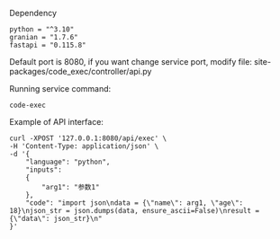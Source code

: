 Dependency
```
python = "^3.10"
granian = "1.7.6"
fastapi = "0.115.8"
```
Default port is 8080, if you want change service port, modify file: site-packages/code_exec/controller/api.py

Running service command:
```
code-exec
```

Example of API interface:
```
curl -XPOST '127.0.0.1:8080/api/exec' \
-H 'Content-Type: application/json' \
-d '{
    "language": "python",
    "inputs":
    {
        "arg1": "参数1"
    },
    "code": "import json\ndata = {\"name\": arg1, \"age\": 18}\njson_str = json.dumps(data, ensure_ascii=False)\nresult = {\"data\": json_str}\n"
}'
```
